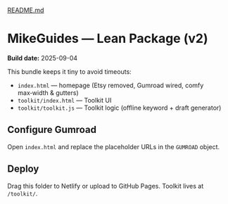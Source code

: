 [README.md](https://github.com/user-attachments/files/22141469/README.md)
# MikeGuides — Lean Package (v2)

**Build date:** 2025-09-04

This bundle keeps it tiny to avoid timeouts:
- `index.html` — homepage (Etsy removed, Gumroad wired, comfy max‑width & gutters)
- `toolkit/index.html` — Toolkit UI
- `toolkit/toolkit.js` — Toolkit logic (offline keyword + draft generator)

## Configure Gumroad
Open `index.html` and replace the placeholder URLs in the `GUMROAD` object.

## Deploy
Drag this folder to Netlify or upload to GitHub Pages. Toolkit lives at `/toolkit/`.
<!-- deploy bump: 2025-09-05 --></>

